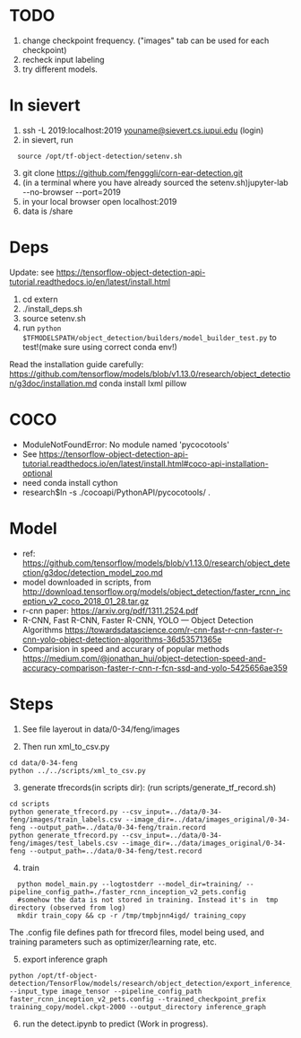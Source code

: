 TODO
=========
1. change checkpoint frequency. ("images" tab can be used for each checkpoint)
2. recheck input labeling
3. try different models.

In sievert
==========

1. ssh -L 2019:localhost:2019 youname@sievert.cs.iupui.edu (login)
2. in sievert, run
  ```
    source /opt/tf-object-detection/setenv.sh
  ```
3. git clone https://github.com/fengggli/corn-ear-detection.git
4. (in a terminal where you have already sourced  the setenv.sh)jupyter-lab --no-browser --port=2019
5. in your local browser open localhost:2019
6. data is /share

Deps
=========
Update: see https://tensorflow-object-detection-api-tutorial.readthedocs.io/en/latest/install.html
1. cd extern
1. ./install_deps.sh
2. source setenv.sh
3. run ``python $TFMODELSPATH/object_detection/builders/model_builder_test.py`` to test!(make sure using correct conda env!)

Read the installation guide carefully:
  https://github.com/tensorflow/models/blob/v1.13.0/research/object_detection/g3doc/installation.md
conda install lxml pillow

COCO
=========
* ModuleNotFoundError: No module named 'pycocotools'
* See https://tensorflow-object-detection-api-tutorial.readthedocs.io/en/latest/install.html#coco-api-installation-optional
* need conda install cython
* research$ln -s ./cocoapi/PythonAPI/pycocotools/ .


Model
===========

* ref: https://github.com/tensorflow/models/blob/v1.13.0/research/object_detection/g3doc/detection_model_zoo.md
* model downloaded in scripts, from http://download.tensorflow.org/models/object_detection/faster_rcnn_inception_v2_coco_2018_01_28.tar.gz
* r-cnn paper: https://arxiv.org/pdf/1311.2524.pdf
* R-CNN, Fast R-CNN, Faster R-CNN, YOLO — Object Detection Algorithms https://towardsdatascience.com/r-cnn-fast-r-cnn-faster-r-cnn-yolo-object-detection-algorithms-36d53571365e
* Comparision in speed and accurary of popular methods https://medium.com/@jonathan_hui/object-detection-speed-and-accuracy-comparison-faster-r-cnn-r-fcn-ssd-and-yolo-5425656ae359

Steps
===========
1. See file layerout in data/0-34/feng/images

2. Then run xml_to_csv.py 
  ```
  cd data/0-34-feng
  python ../../scripts/xml_to_csv.py
  ```

3. generate tfrecords(in scripts dir):
  (run scripts/generate_tf_record.sh)
  ```
  cd scripts
  python generate_tfrecord.py --csv_input=../data/0-34-feng/images/train_labels.csv --image_dir=../data/images_original/0-34-feng --output_path=../data/0-34-feng/train.record
  python generate_tfrecord.py --csv_input=../data/0-34-feng/images/test_labels.csv --image_dir=../data/images_original/0-34-feng --output_path=../data/0-34-feng/test.record
  ```

4. train
```shell
  python model_main.py --logtostderr --model_dir=training/ --pipeline_config_path=./faster_rcnn_inception_v2_pets.config
  #somehow the data is not stored in training. Instead it's in  tmp directory (observed from log)
  mkdir train_copy && cp -r /tmp/tmpbjnn4igd/ training_copy
```

The .config file defines path for tfrecord files, model being used, and training parameters such as optimizer/learning rate, etc.

5. export inference graph 
  ```
  python /opt/tf-object-detection/TensorFlow/models/research/object_detection/export_inference_graph.py --input_type image_tensor --pipeline_config_path faster_rcnn_inception_v2_pets.config --trained_checkpoint_prefix training_copy/model.ckpt-2000 --output_directory inference_graph
  ```

6. run the detect.ipynb to predict (Work in progress).

